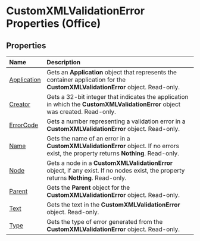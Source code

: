 
# CustomXMLValidationError Properties (Office)

## Properties



|**Name**|**Description**|
|:-----|:-----|
| [Application](cc9c39c1-6f6f-3d18-1b2d-4294e388ce48.md)|Gets an  **Application** object that represents the container application for the **CustomXMLValidationError** object. Read-only.|
| [Creator](ed5558a0-a332-e9e5-1e8f-7bffad0d929a.md)|Gets a 32-bit integer that indicates the application in which the  **CustomXMLValidationError** object was created. Read-only.|
| [ErrorCode](037a4f90-3b79-7daf-02b8-a6229c8cd2cd.md)|Gets a number representing a validation error in a  **CustomXMLValidationError** object. Read-only.|
| [Name](82fbeb38-f204-f615-29b4-48730bae7f53.md)|Gets the name of an error in a  **CustomXMLValidationError** object. If no errors exist, the property returns **Nothing**. Read-only.|
| [Node](d639465d-b36c-788c-2c51-4c23e3baa929.md)|Gets a node in a  **CustomXMLValidationError** object, if any exist. If no nodes exist, the property returns **Nothing**. Read-only.|
| [Parent](becfee79-ff39-6478-193b-8e01b8d4806f.md)|Gets the  **Parent** object for the **CustomXMLValidationError** object. Read-only.|
| [Text](51094a0d-4865-8b52-5a17-dc2c5a340d94.md)|Gets the text in the  **CustomXMLValidationError** object. Read-only.|
| [Type](9e156bd5-e21f-cc49-3e46-080b3cc705a9.md)|Gets the type of error generated from the  **CustomXMLValidationError** object. Read-only.|

